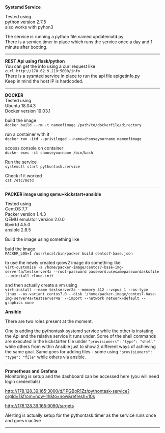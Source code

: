 **Systemd Service**  

Tested using  
python version 2.7.5  
also works with pyhon3  

The service is running a python file named updatemotd.py  
There is a service.timer in place which runs the service once a day and 1 minute after booting.

***
**REST Api using flask/python**  
You can get the info using a curl request like  
```curl http://178.62.9.210:5000/info```  
There is a sysmted service in place to run the api file apigetinfo.py  
Keep in mind the host IP is hardcoded.  

***

**DOCKER**  
Tested using  
Ubuntu 18.04.3  
Docker version 19.03.1  

build the image  
```docker build --rm -t nameofimage /path/to/dockerfile/directory```

run a container with it  
```docker run -itd --privileged --name=chooseyourname nameofimage```

access console on container  
```docker exec -it chooseyourname /bin/bash```  

Run the service  
```systemctl start pythontask.service```  

Check if it worked  
```cat /etc/motd```  

***

**PACKER image using qemu+kickstart+ansible**

Tested using  
CentOS 7.7  
Packer version 1.4.3  
QEMU emulator version 2.0.0  
libvirtd 4.5.0  
ansible 2.8.5  

Build the image using something like  

buid the image  
```PACKER_LOG=1 /usr/local/bin/packer build centos7-base.json```

to use the newly created qcow2 image do something like  
```virt-customize -a /home/packer-image/centos7-base-img-server4a/testserver4a --root-password password:usesamepasswordasksfile --uninstall cloud-init```

and then actually create a vm using  
```virt-install --name testserver2a --memory 512 --vcpus 1 --os-type linux --os-variant centos7.0 --disk '/home/packer-image/centos7-base-img-server4a/testserver4a' --import --network network=default --graphics none```

**Ansible**

There are two roles present at the moment. 

One is adding the pythontask systemd service while the other is instating the Api and the relative service it runs under. 
Some of the shell commands are executed in the kickstarter file under ```"provisioners":``` ```"type": "shell"``` while others from within Ansible just to show 2 different ways of achieving the same goal. Same goes for adding files - some using  ```"provisioners":``` ```"type": "file"``` while others via ansible.


***

**Prometheus and Grafana**  
Monitoring is setup and the dashboard can be accessed here (you will need login credentials)  

http://178.128.39.165:3000/d/1PGBpR1Zz/pythontask-service?orgId=1&from=now-1h&to=now&refresh=10s

http://178.128.39.165:9090/targets  

Alerting is actually setup for the pythontask.timer as the service runs once and goes inactive

***
